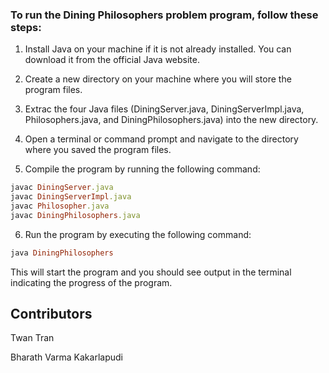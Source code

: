 ### To run the Dining Philosophers problem program, follow these steps:

1. Install Java on your machine if it is not already installed. You can download it from the official Java website.

2. Create a new directory on your machine where you will store the program files.

3. Extrac the four Java files (DiningServer.java, DiningServerImpl.java, Philosophers.java, and DiningPhilosophers.java) into the new directory.

4. Open a terminal or command prompt and navigate to the directory where you saved the program files.

5. Compile the program by running the following command:

```ruby
javac DiningServer.java 
javac DiningServerImpl.java 
javac Philosopher.java 
javac DiningPhilosophers.java
```
6. Run the program by executing the following command:

```ruby
java DiningPhilosophers
```
This will start the program and you should see output in the terminal indicating the progress of the program.

## Contributors

Twan Tran

Bharath Varma Kakarlapudi
